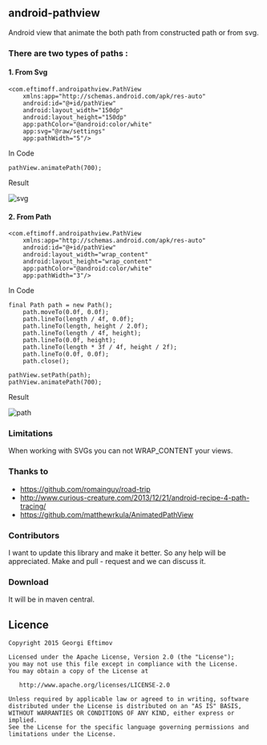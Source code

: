 ## android-pathview
Android view that animate the both path from constructed path or from svg.

### There are two types of paths :

#### 1. From Svg

    <com.eftimoff.androipathview.PathView
    	xmlns:app="http://schemas.android.com/apk/res-auto"
        android:id="@+id/pathView"
        android:layout_width="150dp"
        android:layout_height="150dp"
        app:pathColor="@android:color/white"
        app:svg="@raw/settings"
        app:pathWidth="5"/>
        

In Code    
    
```
pathView.animatePath(700);
```

Result

![svg](https://github.com/geftimov/android-pathview/blob/master/art/settings.gif) 

#### 2. From Path

    <com.eftimoff.androipathview.PathView
    	xmlns:app="http://schemas.android.com/apk/res-auto"
        android:id="@+id/pathView"
        android:layout_width="wrap_content"
        android:layout_height="wrap_content"
        app:pathColor="@android:color/white"
        app:pathWidth="3"/>
        

In Code    
    
```
final Path path = new Path();
    path.moveTo(0.0f, 0.0f);
    path.lineTo(length / 4f, 0.0f);
    path.lineTo(length, height / 2.0f);
    path.lineTo(length / 4f, height);
    path.lineTo(0.0f, height);
	path.lineTo(length * 3f / 4f, height / 2f);
	path.lineTo(0.0f, 0.0f);
	path.close();	
	
pathView.setPath(path);
pathView.animatePath(700);
```

Result

![path](https://github.com/geftimov/android-pathview/blob/master/art/path.gif)  

### Limitations

When working with SVGs you can not WRAP_CONTENT your views.

### Thanks to

* https://github.com/romainguy/road-trip
* http://www.curious-creature.com/2013/12/21/android-recipe-4-path-tracing/
* https://github.com/matthewrkula/AnimatedPathView

### Contributors

I want to update this library and make it better. So any help will be appreciated.
Make and pull - request and we can discuss it.

### Download

It will be in maven central.

## Licence

    Copyright 2015 Georgi Eftimov

    Licensed under the Apache License, Version 2.0 (the "License");
    you may not use this file except in compliance with the License.
    You may obtain a copy of the License at

       http://www.apache.org/licenses/LICENSE-2.0

    Unless required by applicable law or agreed to in writing, software
    distributed under the License is distributed on an "AS IS" BASIS,
    WITHOUT WARRANTIES OR CONDITIONS OF ANY KIND, either express or implied.
    See the License for the specific language governing permissions and
    limitations under the License.
